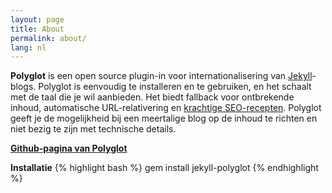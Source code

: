 ```yaml
---
layout: page
title: About
permalink: about/
lang: nl
---
```

<p class="message">
  <b>Polyglot</b> is een open source plugin-in voor internationalisering van <a href="http://jekyllrb.com">Jekyll</a>-blogs. Polyglot is eenvoudig te installeren en te gebruiken, en het schaalt met de taal die je wil aanbieden. Het biedt fallback voor ontbrekende inhoud, automatische URL-relativering en <a href="{{site.baseurl}}/seo/">krachtige SEO-recepten</a>. Polyglot geeft je de mogelijkheid bij een meertalige blog op de inhoud te richten en niet bezig te zijn met technische details.
</p>

[**Github-pagina van Polyglot**](https://github.com/untra/polyglot)

**Installatie**
{% highlight bash %}
gem install jekyll-polyglot
{% endhighlight %}
